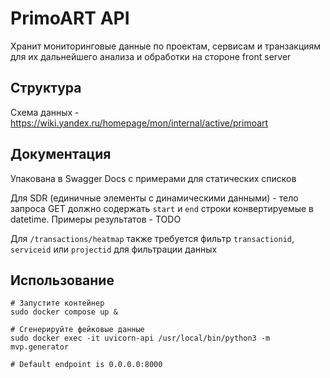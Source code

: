 # PrimoART API
Хранит мониторинговые данные по проектам, сервисам и транзакциям для их дальнейшего анализа и обработки на стороне front server

## Структура
Схема данных - https://wiki.yandex.ru/homepage/mon/internal/active/primoart

## Документация
Упакована в Swagger Docs с примерами для статических списков

Для SDR (единичные элементы с динамическими данными) - тело запроса GET должно содержать `start` и `end` строки конвертируемые в datetime. Примеры результатов - TODO

Для `/transactions/heatmap` также требуется фильтр `transactionid`, `serviceid` или `projectid` для фильтрации данных

## Использование
```shell
# Запустите контейнер
sudo docker compose up &

# Сгенерируйте фейковые данные
sudo docker exec -it uvicorn-api /usr/local/bin/python3 -m mvp.generator

# Default endpoint is 0.0.0.0:8000
```
